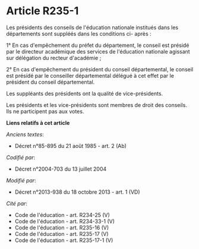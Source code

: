 # Article R235-1

Les présidents des conseils de l'éducation nationale institués dans les départements sont suppléés dans les conditions ci-
après : 

1° En cas d'empêchement du préfet du département, le conseil est présidé par le directeur académique des services de
l'éducation nationale agissant sur délégation du recteur d'académie ; 

2° En cas d'empêchement du président du conseil départemental, le conseil est présidé par le conseiller départemental délégué
à cet effet par le président du conseil départemental. 

Les suppléants des présidents ont la qualité de vice-présidents. 

Les présidents et les vice-présidents sont membres de droit des conseils. Ils ne participent pas aux votes.

**Liens relatifs à cet article**

_Anciens textes_:

  - Décret n°85-895 du 21 août 1985 - art. 2 (Ab)

_Codifié par_:

  - Décret n°2004-703 du 13 juillet 2004

_Modifié par_:

  - Décret n°2013-938 du 18 octobre 2013 - art. 1 (VD)

_Cité par_:

  - Code de l'éducation - art. R234-25 (V)
  - Code de l'éducation - art. R234-33-1 (V)
  - Code de l'éducation - art. R235-16 (V)
  - Code de l'éducation - art. R235-17 (V)
  - Code de l'éducation - art. R235-17-1 (V)
